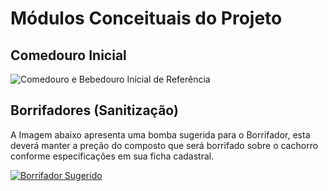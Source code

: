 Módulos Conceituais do Projeto
=============================

## Comedouro Inicial

![Comedouro e Bebedouro Inicial de Referência](bebedouro_comedouro.jpg)

## Borrifadores (Sanitização)

A Imagem abaixo apresenta uma bomba sugerida para o Borrifador, esta deverá manter a preção do composto que será borrifado sobre o cachorro conforme especificações em sua ficha cadastral.

[![Borrifador Sugerido](motor-bomba-diafragma-30w-12v-25-ah-pulverizador-eletrico.jpg)](https://produto.mercadolivre.com.br/MLB-868267937-motor-bomba-diafragma-12v-22ah-80-psi-pulverizador-eletrico-_JM?quantity=1#reco_item_pos=2&reco_backend=machinalis-seller-items&reco_backend_type=low_level&reco_client=vip-seller_items-above&reco_id=5875c740-a0b0-4bf1-a229-980914c14690)
